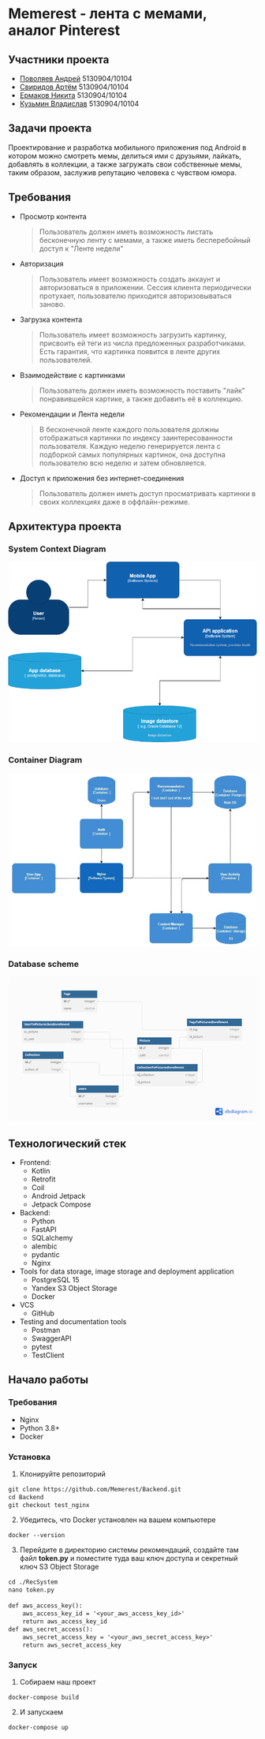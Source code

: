 # Memerest - лента с мемами, аналог Pinterest
## Участники проекта
- [Поволяев Андрей](https://github.com/hopy72) 5130904/10104
- [Свиридов Артём](https://github.com/TemSV) 5130904/10104
- [Ермаков Никита](https://github.com/makniker) 5130904/10104
- [Кузьмин Владислав](https://github.com/ValamintH) 5130904/10104

## Задачи проекта
Проектирование и разработка мобильного приложения под Android в котором можно смотреть мемы, делиться ими с друзьями, лайкать, добавлять в коллекции, а также загружать свои собственные мемы, таким образом, заслужив репутацию человека с чувством юмора.

## Требования
- Просмотр контента
  > Пользователь должен иметь возможность листать бесконечную ленту с мемами, а также иметь бесперебойный доступ к "Ленте недели"
- Авторизация
  > Пользователь имеет возможность создать аккаунт и авторизоваться в приложении. Сессия клиента периодически протухает, пользователю приходится авторизовываться заново.
- Загрузка контента
  > Пользователь имеет возможность загрузить картинку, присвоить ей теги из числа предложенных разработчиками. Есть гарантия, что картинка появится в ленте других пользователей.
- Взаимодействие с картинками
  > Пользователь должен иметь возможность поставить "лайк" понравившейся картике, а также добавить её в коллекцию.
- Рекомендации и Лента недели
  > В бесконечной ленте каждого пользователя должны отображаться картинки по индексу заинтересованности пользователя. Каждую неделю генерируется лента с подборкой самых популярных картинок, она доступна пользователю всю неделю и затем обновляется.
- Доступ к приложения без интернет-соединения
  > Пользователь должен иметь доступ просматривать картинки в своих коллекциях даже в оффлайн-режиме.
## Архитектура проекта
### System Context Diagram
![](https://github.com/Memerest/Backend/blob/main/system_context_diagram.png)
### Container Diagram
![](https://github.com/Memerest/Backend/blob/main/container_diagram.jpg)
### Database scheme
![](https://github.com/Memerest/Backend/blob/main/database_scheme.png)

## Технологический стек
- Frontend:
    - Kotlin
    - Retrofit
    - Coil
    - Android Jetpack
    - Jetpack Compose
- Backend:
    - Python
    - FastAPI
    - SQLalchemy
    - alembic
    - pydantic
    - Nginx
- Tools for data storage, image storage and deployment application
    - PostgreSQL 15
    - Yandex S3 Object Storage
    - Docker
- VCS
    - GitHub
- Testing and documentation tools
    - Postman
    - SwaggerAPI
    - pytest
    - TestClient

## Начало работы
### Требования
- Nginx
- Python 3.8+
- Docker
### Установка
1. Клонируйте репозиторий
```
git clone https://github.com/Memerest/Backend.git
cd Backend
git checkout test_nginx
```
2.  Убедитесь, что Docker установлен на вашем компьютере
```
docker --version
```
3. Перейдите в директорию системы рекомендаций, создайте там файл **token.py** и поместите туда ваш ключ доступа и секретный ключ S3 Object Storage
```
cd ./RecSystem
nano token.py

def aws_access_key():
    aws_access_key_id = '<your_aws_access_key_id>'
    return aws_access_key_id
def aws_secret_access():
    aws_secret_access_key = '<your_aws_secret_access_key>'
    return aws_secret_access_key
```
### Запуск
1. Собираем наш проект
```
docker-compose build
```
2. И запускаем
```
docker-compose up
```


